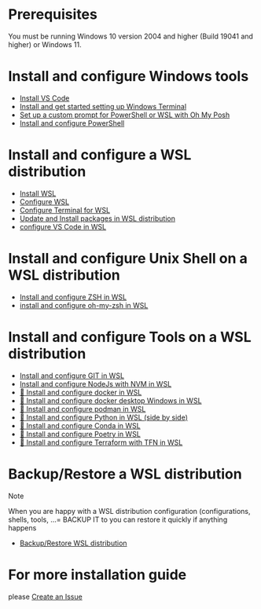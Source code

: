 
# Prerequisites

You must be running Windows 10 version 2004 and higher (Build 19041 and higher) or Windows 11.

# Install and configure Windows tools

* [Install VS Code](https://code.visualstudio.com/download)
* [Install and get started setting up Windows Terminal](https://learn.microsoft.com/en-us/windows/terminal/install)
* [Set up a custom prompt for PowerShell or WSL with Oh My Posh](https://github.com/CedricCazin/tutorials/blob/main/001%20-%20setup%20WSL%20development%20environment/README.md)
* [Install and configure PowerShell](install-configure-PS.md)

# Install and configure a WSL distribution

* [Install WSL](install-WSL.md)
* [Configure WSL](configure-WSL.md)
* [Configure Terminal for WSL](configure-terminal-for-WSL.md)
* [Update and Install packages in WSL distribution](update-install-packages-WSL.md)
* [configure VS Code in WSL](todo.md)

# Install and configure Unix Shell on a WSL distribution

* [Install and configure ZSH in WSL](install-configure-zsh.md)
* [install and configure oh-my-zsh in WSL](install-configure-oh-my-zsh.md)

# Install and configure Tools on a WSL distribution
  
* [Install and configure GIT in WSL](install-configure-git.md)
* [Install and configure NodeJs with NVM in WSL](install-configure-nodejs-with-nvm.md)
* [🚧 Install and configure docker in WSL](todo.md)
* [🚧 Install and configure docker desktop Windows in WSL](todo.md)
* [🚧 Install and configure podman in WSL](todo.md)
* [🚧 Install and configure Python in WSL (side by side)](todo.md)
* [🚧 Install and configure Conda in WSL](todo.md)
* [🚧 Install and configure Poetry in WSL](todo.md)
* [🚧 Install and configure Terraform with TFN in WSL](todo.md)

# Backup/Restore a WSL distribution

> [!NOTE]
> When you are happy with a WSL distribution configuration (configurations, shells, tools, ...=
> BACKUP IT to you can restore it quickly if anything happens

* [Backup/Restore WSL distribution](backup-retore-WSL.md)

# For more installation guide 

please [Create an Issue](https://github.com/CedricCazin/tutorials/issues/new)
  
